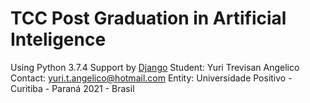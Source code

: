 # TCC Post Graduation in Artificial Inteligence 

Using Python 3.7.4 
Support by [Django](https://www.djangoproject.com/) 
Student: Yuri Trevisan Angelico
Contact: yuri.t.angelico@hotmail.com
Entity: Universidade Positivo - Curitiba - Paraná
2021 - Brasil
